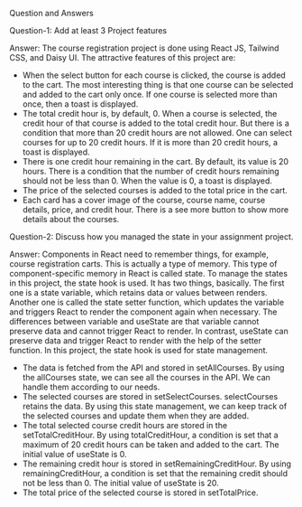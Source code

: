 
Question and Answers 

Question-1: Add at least 3 Project features

Answer: The course registration project is done using React JS, Tailwind CSS, and Daisy UI. The attractive features of this project are:
* When the select button for each course is clicked, the course is added to the cart. The most interesting thing is that one course can be selected and added to the cart only once. If one course is selected more than once, then a toast is displayed.
* The total credit hour is, by default, 0. When a course is selected, the credit hour of that course is added to the total credit hour. But there is a condition that more than 20 credit hours are not allowed. One can select courses for up to 20 credit hours. If it is more than 20 credit hours, a toast is displayed.
* There is one credit hour remaining in the cart. By default, its value is 20 hours. There is a condition that the number of credit hours remaining should not be less than 0. When the value is 0, a toast is displayed.
* The price of the selected courses is added to the total price in the cart.
* Each card has a cover image of the course, course name, course details, price, and credit hour. There is a see more button to show more details about the courses.


Question-2: Discuss how you managed the state in your assignment project.

Answer: Components in React need to remember things, for example, course registration carts. This is actually a type of memory. This type of component-specific memory in React is called state. To manage the states in this project, the state hook is used. It has two things, basically. The first one is a state variable, which retains data or values between renders. Another one is called the state setter function, which updates the variable and triggers React to render the component again when necessary. The differences between variable and useState are that variable cannot preserve data and cannot trigger React to render. In contrast, useState can preserve data and trigger React to render with the help of the setter function. In this project, the state hook is used for state management.
* The data is fetched from the API and stored in setAllCourses. By using the allCourses state, we can see all the courses in the API. We can handle them according to our needs.
* The selected courses are stored in setSelectCourses. selectCourses retains the data. By using this state management, we can keep track of the selected courses and update them when they are added.
* The total selected course credit hours are stored in the setTotalCreditHour. By using totalCreditHour, a condition is set that a maximum of 20 credit hours can be taken and added to the cart. The initial value of useState is 0.
* The remaining credit hour is stored in setRemainingCreditHour. By using remainingCreditHour, a condition is set that the remaining credit should not be less than 0. The initial value of useState is 20.
* The total price of the selected course is stored in setTotalPrice.
